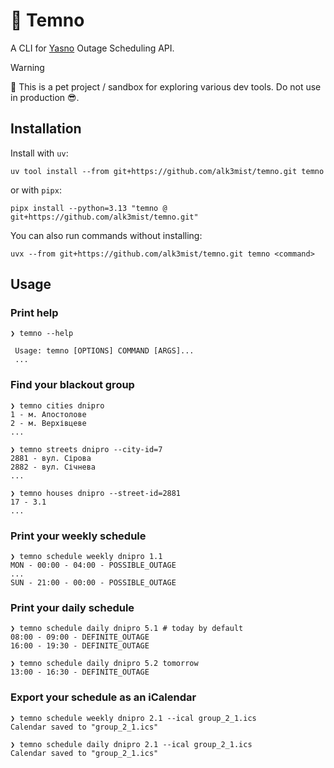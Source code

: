 # 🔦 Temno

A CLI for [Yasno](https://yasno.com.ua) Outage Scheduling API.

> [!WARNING] 
> 🚧 This is a pet project / sandbox for exploring various dev tools.
> Do not use in production 😎.


## Installation

Install with `uv`:
```shell
uv tool install --from git+https://github.com/alk3mist/temno.git temno
```
or with `pipx`:
```shell
pipx install --python=3.13 "temno @ git+https://github.com/alk3mist/temno.git"
```

You can also run commands without installing:
```shell
uvx --from git+https://github.com/alk3mist/temno.git temno <command>
```

## Usage

### Print help
```console
❯ temno --help
                                                                      
 Usage: temno [OPTIONS] COMMAND [ARGS]...                             
 ...
```

### Find your blackout group
```console
❯ temno cities dnipro 
1 - м. Апостолове
2 - м. Верхівцеве
...

❯ temno streets dnipro --city-id=7
2881 - вул. Сірова
2882 - вул. Січнева
...

❯ temno houses dnipro --street-id=2881     
17 - 3.1
...
```

### Print your weekly schedule
```console
❯ temno schedule weekly dnipro 1.1
MON - 00:00 - 04:00 - POSSIBLE_OUTAGE
...
SUN - 21:00 - 00:00 - POSSIBLE_OUTAGE
```

### Print your daily schedule
```console
❯ temno schedule daily dnipro 5.1 # today by default
08:00 - 09:00 - DEFINITE_OUTAGE
16:00 - 19:30 - DEFINITE_OUTAGE

❯ temno schedule daily dnipro 5.2 tomorrow 
13:00 - 16:30 - DEFINITE_OUTAGE
```

### Export your schedule as an iCalendar
```console
❯ temno schedule weekly dnipro 2.1 --ical group_2_1.ics
Calendar saved to "group_2_1.ics"

❯ temno schedule daily dnipro 2.1 --ical group_2_1.ics
Calendar saved to "group_2_1.ics"
```
